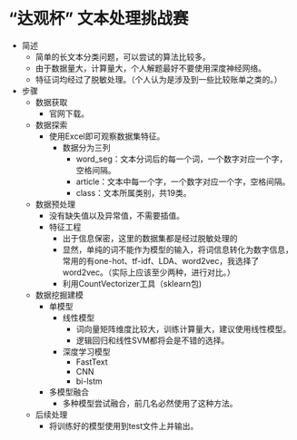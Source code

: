 # “达观杯” 文本处理挑战赛
- 简述
    - 简单的长文本分类问题，可以尝试的算法比较多。
    - 由于数据量大，计算量大，个人解题最好不要使用深度神经网络。
    - 特征词均经过了脱敏处理。（个人认为是涉及到一些比较账单之类的。）
- 步骤
    - 数据获取
        - 官网下载。
    - 数据探索
        - 使用Excel即可观察数据集特征。
            - 数据分为三列
                - word_seg：文本分词后的每一个词，一个数字对应一个字，空格间隔。
                - article：文本中每一个字，一个数字对应一个字，空格间隔。
                - class：文本所属类别，共19类。
    - 数据预处理
        - 没有缺失值以及异常值，不需要插值。
        - 特征工程
            - 出于信息保密，这里的数据集都是经过脱敏处理的
            - 显然，单纯的词不能作为模型的输入，将词信息转化为数字信息，常用的有one-hot、tf-idf、LDA、word2vec，我选择了word2vec。（实际上应该至少两种，进行对比。）
            - 利用CountVectorizer工具（sklearn包)
    - 数据挖掘建模
        - 单模型
            - 线性模型
                - 词向量矩阵维度比较大，训练计算量大，建议使用线性模型。
                - 逻辑回归和线性SVM都将会是不错的选择。
            - 深度学习模型
                - FastText
                - CNN
                - bi-lstm
        - 多模型融合
            - 多种模型尝试融合，前几名必然使用了这种方法。
    - 后续处理
        - 将训练好的模型使用到test文件上并输出。